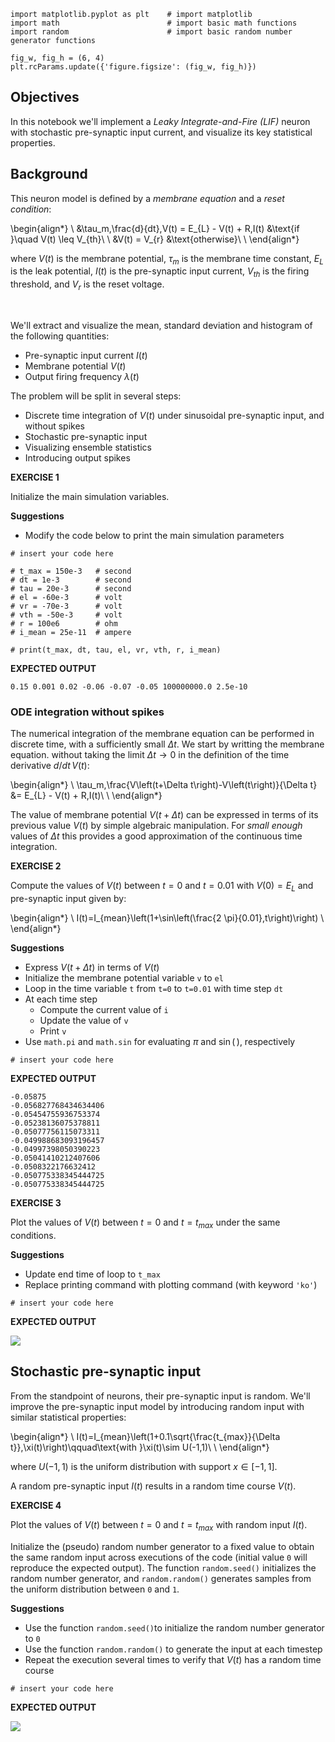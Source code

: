 ```{.python .input}
import matplotlib.pyplot as plt    # import matplotlib
import math                        # import basic math functions
import random                      # import basic random number generator functions

fig_w, fig_h = (6, 4)
plt.rcParams.update({'figure.figsize': (fig_w, fig_h)})
```

## Objectives

In this notebook we'll implement a *Leaky Integrate-and-Fire (LIF)* neuron with stochastic pre-synaptic input current, and visualize its key statistical properties.

## Background

This neuron model is defined by a *membrane equation* and a *reset condition*:


\begin{align*}
\\
&\tau_m\,\frac{d}{dt}\,V(t) = E_{L} - V(t) + R\,I(t) &\text{if }\quad V(t) \leq V_{th}\\
\\
&V(t) = V_{r} &\text{otherwise}\\
\\
\end{align*}


where $V(t)$ is the membrane potential, $\tau_m$ is the membrane time constant, $E_{L}$ is the leak potential, $I(t)$ is the pre-synaptic input current, $V_{th}$ is the firing threshold, and $V_{r}$ is the reset voltage.

&nbsp; 

We'll extract and visualize the mean, standard deviation and histogram of the following quantities:

* Pre-synaptic input current $I(t)$
* Membrane potential $V(t)$
* Output firing frequency $\lambda(t)$

The problem will be split in several steps:

* Discrete time integration of $V(t)$ under sinusoidal pre-synaptic input, and without spikes
* Stochastic pre-synaptic input
* Visualizing ensemble statistics
* Introducing output spikes

**EXERCISE 1**

Initialize the main simulation variables.

**Suggestions**
* Modify the code below to print the main simulation parameters

```{.python .input}
# insert your code here

# t_max = 150e-3   # second
# dt = 1e-3        # second
# tau = 20e-3      # second
# el = -60e-3      # volt
# vr = -70e-3      # volt
# vth = -50e-3     # volt
# r = 100e6        # ohm
# i_mean = 25e-11  # ampere

# print(t_max, dt, tau, el, vr, vth, r, i_mean)
```

**EXPECTED OUTPUT**

```
0.15 0.001 0.02 -0.06 -0.07 -0.05 100000000.0 2.5e-10
```

### ODE integration without spikes

The numerical integration of the membrane equation can be performed in discrete time, with a sufficiently small $\Delta t$. We start by writting the membrane equation. without taking the limit $\Delta t \to 0$ in the definition of the time derivative $d/dt\,V(t)$:


\begin{align*}
\\
\tau_m\,\frac{V\left(t+\Delta t\right)-V\left(t\right)}{\Delta t} &= E_{L} - V(t) + R\,I(t)\\
\\
\end{align*}


The value of membrane potential $V\left(t+\Delta t\right)$ can be expressed in terms of its previous value $V(t)$ by simple algebraic manipulation. For *small enough* values of $\Delta t$ this provides a good approximation of the continuous time integration.

**EXERCISE 2**

Compute the values of $V(t)$ between $t=0$ and $t=0.01$ with $V(0)=E_L$ and pre-synaptic input given by:


\begin{align*}
\\
I(t)=I_{mean}\left(1+\sin\left(\frac{2 \pi}{0.01}\,t\right)\right)
\\
\end{align*}


**Suggestions**
* Express $V\left(t+\Delta t\right)$ in terms of $V(t)$
* Initialize the membrane potential variable `v` to `el`
* Loop in the time variable `t` from `t=0` to `t=0.01` with time step `dt`
* At each time step
    * Compute the current value of `i`
    * Update the value of `v`
    * Print `v`
* Use `math.pi` and `math.sin` for evaluating $\pi$ and $\sin(\,)$, respectively

```{.python .input}
# insert your code here
```

**EXPECTED OUTPUT**

```
-0.05875
-0.056827768434634406
-0.05454755936753374
-0.05238136075378811
-0.05077756115073311
-0.049988683093196457
-0.04997398050390223
-0.05041410212407606
-0.0508322176632412
-0.050775338345444725
-0.050775338345444725
```

**EXERCISE 3**

Plot the values of $V(t)$ between $t=0$ and $t=t_{max}$ under the same conditions.

**Suggestions**
* Update end time of loop to `t_max`
* Replace printing command with plotting command (with keyword `'ko'`)

```{.python .input}
# insert your code here

```

**EXPECTED OUTPUT**

![](https://github.com/ccnss/ccnss2018_students/raw/master/module0/lif_neuron/figures/lif_3.png)

## Stochastic pre-synaptic input

From the standpoint of neurons, their pre-synaptic input is random. We'll improve the pre-synaptic input model by introducing random input with similar statistical properties:


\begin{align*}
\\
I(t)=I_{mean}\left(1+0.1\sqrt{\frac{t_{max}}{\Delta t}}\,\xi(t)\right)\qquad\text{with }\xi(t)\sim U(-1,1)\\
\\
\end{align*}


where $U(-1,1)$ is the uniform distribution with support $x\in[-1,1]$.

A random pre-synaptic input $I(t)$ results in a random time course $V(t)$.

**EXERCISE 4**

Plot the values of $V(t)$ between $t=0$ and $t=t_{max}$ with random input $I(t)$.

Initialize the (pseudo) random number generator to a fixed value to obtain the same random input across executions of the code (initial value `0` will reproduce the expected output). The function `random.seed()` initializes the random number generator, and `random.random()` generates samples from the uniform distribution between `0` and `1`.

**Suggestions**
* Use the function `random.seed()`to initialize the random number generator to `0`
* Use the function `random.random()` to generate the input at each timestep
* Repeat the execution several times to verify that $V(t)$ has a random time course

```{.python .input}
# insert your code here

```

**EXPECTED OUTPUT**

![](https://github.com/ccnss/ccnss2018_students/raw/master/module0/lif_neuron/figures/lif_4.png)
